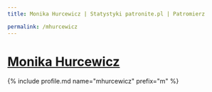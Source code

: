 ```yaml
---
title: Monika Hurcewicz | Statystyki patronite.pl | Patromierz

permalink: /mhurcewicz
---
```


# [Monika Hurcewicz](https://patronite.pl/mhurcewicz)

{% include profile.md name="mhurcewicz" prefix="m" %}
